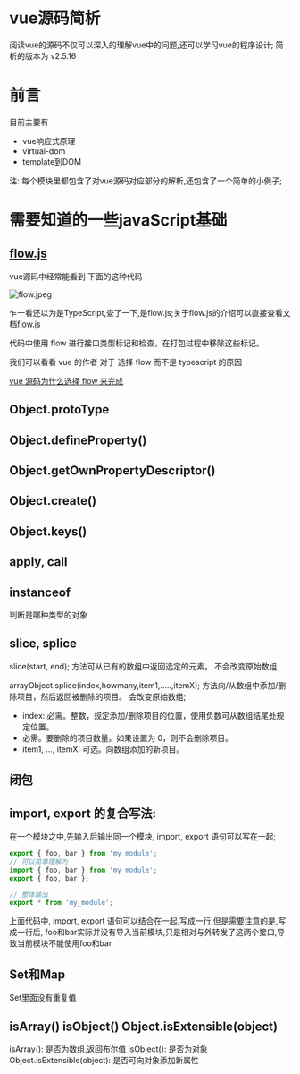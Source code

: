 # vue源码简析

阅读vue的源码不仅可以深入的理解vue中的问题,还可以学习vue的程序设计;
简析的版本为 v2.5.16

# 前言

目前主要有

- vue响应式原理
- virtual-dom
- template到DOM

注: 每个模块里都包含了对vue源码对应部分的解析,还包含了一个简单的小例子;

# 需要知道的一些javaScript基础

## [flow.js](https://zhenyong.github.io/flowtype/docs/five-simple-examples.html#_)

vue源码中经常能看到 下面的这种代码

![flow.jpeg](https://upload-images.jianshu.io/upload_images/3297464-d84e315425a7c522.jpeg?imageMogr2/auto-orient/strip%7CimageView2/2/w/1240)

乍一看还以为是TypeScript,查了一下,是flow.js;关于flow.js的介绍可以直接查看文档[flow.js](https://zhenyong.github.io/flowtype/docs/five-simple-examples.html#_)

代码中使用 flow 进行接口类型标记和检查，在打包过程中移除这些标记。

我们可以看看 vue 的作者 对于 选择 flow 而不是 typescript 的原因

[vue 源码为什么选择 flow 来完成](https://www.zhihu.com/question/46397274)
## Object.protoType

## Object.defineProperty()


## Object.getOwnPropertyDescriptor()

## Object.create()

## Object.keys()

## apply, call

## instanceof
判断是哪种类型的对象

## slice, splice

slice(start, end); 方法可从已有的数组中返回选定的元素。
不会改变原始数组

arrayObject.splice(index,howmany,item1,.....,itemX); 方法向/从数组中添加/删除项目，然后返回被删除的项目。
会改变原始数组;
- index: 必需。整数，规定添加/删除项目的位置，使用负数可从数组结尾处规定位置。
- 必需。要删除的项目数量。如果设置为 0，则不会删除项目。
- item1, ..., itemX: 可选。向数组添加的新项目。

## 闭包
## import, export 的复合写法:
在一个模块之中,先输入后输出同一个模块, import, export 语句可以写在一起;
```js
export { foo, bar } from 'my_module';
// 可以简单理解为
import { foo, bar } from 'my_module';
export { foo, bar };

// 整体输出
export * from 'my_module';
```
上面代码中, import, export 语句可以结合在一起,写成一行,但是需要注意的是,写成一行后, foo和bar实际并没有导入当前模块,只是相对与外转发了这两个接口,导致当前模块不能使用foo和bar

## Set和Map
Set里面没有重复值

## isArray() isObject() Object.isExtensible(object)
isArray(): 是否为数组,返回布尔值
isObject(): 是否为对象
Object.isExtensible(object): 是否可向对象添加新属性